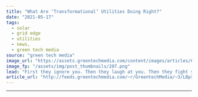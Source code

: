 ```yaml
---
title: "What Are ‘Transformational’ Utilities Doing Right?"
date: "2021-05-17"
tags: 
  - solar
  - grid edge
  - utilities
  - news,
  - green tech media
source: "green tech media"
image_url: "https://assets.greentechmedia.com/content/images/articles/ConEdison_Solar_Install_XL.jpg"
image_fp: "/assets/img/post_thumbnails/207.png"
lead: "First they ignore you. Then they laugh at you. Then they fight you. Then they transform? This week -  a look at some positive trends guiding the utility sector. What are power providers that are leading the energy transition doing right? We’re joined b ..."
article_url: "http://feeds.greentechmedia.com/~r/GreentechMedia/~3/LBpsN2l0lb4/what-are-transformational-utilities-doing-right"
---
```


---
